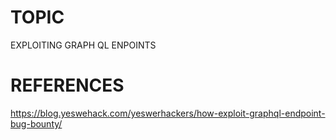 # TOPIC
EXPLOITING GRAPH QL ENPOINTS

# REFERENCES
https://blog.yeswehack.com/yeswerhackers/how-exploit-graphql-endpoint-bug-bounty/
